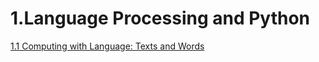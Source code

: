 # 1.Language Processing and Python
[1.1 Computing with Language: Texts and Words](../master/1.1.md)
